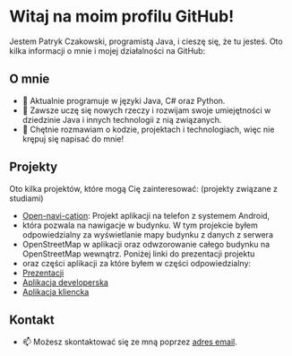 # Witaj na moim profilu GitHub!

Jestem Patryk Czakowski, programistą Java, i cieszę się, że tu jesteś. Oto kilka informacji o mnie i mojej działalności na GitHub:

## O mnie

- 🚀 Aktualnie programuje w języki Java, C# oraz Python.
- 🌱 Zawsze uczę się nowych rzeczy i rozwijam swoje umiejętności w dziedzinie Java i innych technologii z nią związanych.
- 💬 Chętnie rozmawiam o kodzie, projektach i technologiach, więc nie krępuj się napisać do mnie!

## Projekty

Oto kilka projektów, które mogą Cię zainteresować:
(projekty związane z studiami)
- [Open-navi-cation]([link_do_projektu1](https://github.com/Nawigacja-PO-UMK)): Projekt aplikacji na telefon z systemem Android,
- która pozwala na nawigacje w budynku. W tym projekcie byłem odpowiedzialny za wyświetlanie mapy budynku z danych z serwera
- OpenStreetMap w aplikacji oraz odwzorowanie całego budynku na OpenStreetMap wewnątrz. Poniżej linki do prezentacji projektu
- oraz części aplikacji za które byłem w części odpowiedzialny:
- [Prezentacji]([link_do_prezentacji](https://umkt-my.sharepoint.com/:p:/g/personal/296735_o365_stud_umk_pl/EfAjWuVbc9FFq2ON9bT4tmUB_VdQsaUJP-z1HadTK4hfvg?e=JRRhpL))
- [Aplikacja developerska]([link_do_prezentacji](https://github.com/Nawigacja-PO-UMK/aplikacja_deweloperska))
- [Aplikacja kliencka]([link_do_prezentacji](https://github.com/Nawigacja-PO-UMK/aplikacja_kliencka-))

## Kontakt

- 📫 Możesz skontaktować się ze mną poprzez [adres email](mailto:patryk.czajkowski.214@gmail.com).
